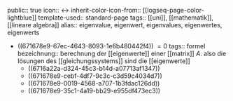 public:: true
icon:: ↔️
inherit-color-icon-from:: [[logseq-page-color-lightblue]]
template-used:: standard-page
tags:: [[uni]], [[mathematik]], [[lineare algebra]] 
alias:: eigenvalue, eigenwert, eigenvalues, eigenwertes, eigenwerts

- ((671678e9-67ec-4643-8093-1e6b480442f4)) $=0$
  tags:: formel
  bezeichnung:: berechnung der [[eigenwerte]] einer [[matrix]] $A$. also die lösungen des [[gleichungssystems]] sind die [[eigenwerte]]
	- ((6716a22a-d324-45c3-b14d-a07713af1347))
	- ((671678e9-cebf-4df7-9c3c-c3d59c4034d7))
	- ((671678e9-0019-4568-a707-1b3fdac126dd))
	- ((671678e9-35c1-4a19-bb29-e955df473ec3))
